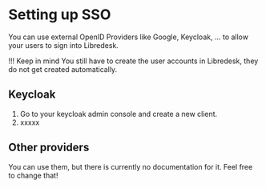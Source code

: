 # Setting up SSO

You can use external OpenID Providers like Google, Keycloak, ... to allow your users to sign into Libredesk.

!!! Keep in mind
    You still have to create the user accounts in Libredesk, they do not get created automatically.

## Keycloak

1. Go to your keycloak admin console and create a new client.
2. xxxxx

## Other providers

You can use them, but there is currently no documentation for it. Feel free to change that!
